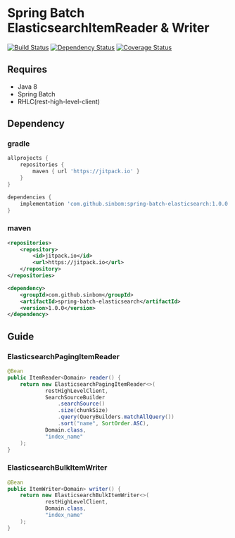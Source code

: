 # Spring Batch ElasticsearchItemReader & Writer

[![Build Status](https://app.travis-ci.com/sinbom/spring-batch-elasticsearch.svg?branch=master)](https://app.travis-ci.com/sinbom/spring-batch-elasticsearch)
[![Dependency Status](https://jitpack.io/v/sinbom/spring-batch-elasticsearch.svg)](https://jitpack.io/#sinbom/spring-batch-elasticsearch)
[![Coverage Status](https://coveralls.io/repos/github/sinbom/spring-batch-elasticsearch/badge.svg?branch=master)](https://coveralls.io/github/sinbom/spring-batch-elasticsearch?branch=master)

## Requires

* Java 8
* Spring Batch
* RHLC(rest-high-level-client)

## Dependency

### gradle

```groovy
allprojects {
    repositories {
        maven { url 'https://jitpack.io' }
    }
}

dependencies {
    implementation 'com.github.sinbom:spring-batch-elasticsearch:1.0.0'
}
```

### maven
```xml
<repositories>
    <repository>
        <id>jitpack.io</id>
        <url>https://jitpack.io</url>
    </repository>
</repositories>

<dependency>
    <groupId>com.github.sinbom</groupId>
    <artifactId>spring-batch-elasticsearch</artifactId>
    <version>1.0.0</version>
</dependency>
```

## Guide

### ElasticsearchPagingItemReader

```java
@Bean
public ItemReader<Domain> reader() {
    return new ElasticsearchPagingItemReader<>(
            restHighLevelClient,
            SearchSourceBuilder
                .searchSource()
                .size(chunkSize)
                .query(QueryBuilders.matchAllQuery())
                .sort("name", SortOrder.ASC),
            Domain.class,
            "index_name"
    );
}
```

### ElasticsearchBulkItemWriter

```java
@Bean
public ItemWriter<Domain> writer() {
    return new ElasticsearchBulkItemWriter<>(
            restHighLevelClient,
            Domain.class,
            "index_name"
    );
}
```

